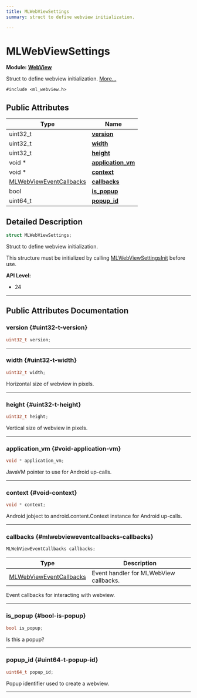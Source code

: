 ```yaml
---
title: MLWebViewSettings
summary: struct to define webview initialization. 

---
```


# MLWebViewSettings

**Module:** **[WebView](/versioned_docs/version-31-Aug-2023/api-ref/api/Modules/group___web_view/group___web_view.md)**



Struct to define webview initialization.  [More...](#detailed-description)


`#include <ml_webview.h>`

## Public Attributes

| Type           | Name           |
| -------------- | -------------- |
| uint32_t | **[version](/versioned_docs/version-31-Aug-2023/api-ref/api/Modules/group___web_view/struct_m_l_web_view_settings.md#uint32-t-version)**  |
| uint32_t | **[width](/versioned_docs/version-31-Aug-2023/api-ref/api/Modules/group___web_view/struct_m_l_web_view_settings.md#uint32-t-width)**  |
| uint32_t | **[height](/versioned_docs/version-31-Aug-2023/api-ref/api/Modules/group___web_view/struct_m_l_web_view_settings.md#uint32-t-height)**  |
| void * | **[application_vm](/versioned_docs/version-31-Aug-2023/api-ref/api/Modules/group___web_view/struct_m_l_web_view_settings.md#void-application-vm)**  |
| void * | **[context](/versioned_docs/version-31-Aug-2023/api-ref/api/Modules/group___web_view/struct_m_l_web_view_settings.md#void-context)**  |
| [MLWebViewEventCallbacks](/versioned_docs/version-31-Aug-2023/api-ref/api/Modules/group___web_view/struct_m_l_web_view_event_callbacks.md) | **[callbacks](/versioned_docs/version-31-Aug-2023/api-ref/api/Modules/group___web_view/struct_m_l_web_view_settings.md#mlwebvieweventcallbacks-callbacks)**  |
| bool | **[is_popup](/versioned_docs/version-31-Aug-2023/api-ref/api/Modules/group___web_view/struct_m_l_web_view_settings.md#bool-is-popup)**  |
| uint64_t | **[popup_id](/versioned_docs/version-31-Aug-2023/api-ref/api/Modules/group___web_view/struct_m_l_web_view_settings.md#uint64-t-popup-id)**  |

## Detailed Description

```cpp
struct MLWebViewSettings;
```

Struct to define webview initialization. 

This structure must be initialized by calling [MLWebViewSettingsInit](/versioned_docs/version-31-Aug-2023/api-ref/api/Modules/group___web_view/group___web_view.md#void-mlwebviewsettingsinit) before use.




**API Level:**
  * 24




-----------
## Public Attributes Documentation

### version {#uint32-t-version}

```cpp
uint32_t version;
```






-----------

### width {#uint32-t-width}

```cpp
uint32_t width;
```


Horizontal size of webview in pixels. 





-----------

### height {#uint32-t-height}

```cpp
uint32_t height;
```


Vertical size of webview in pixels. 





-----------

### application_vm {#void-application-vm}

```cpp
void * application_vm;
```


JavaVM pointer to use for Android up-calls. 





-----------

### context {#void-context}

```cpp
void * context;
```


Android jobject to android.content.Context instance for Android up-calls. 





-----------

### callbacks {#mlwebvieweventcallbacks-callbacks}

```cpp
MLWebViewEventCallbacks callbacks;
```



| Type | Description |
|--|--|
| [MLWebViewEventCallbacks](/versioned_docs/version-31-Aug-2023/api-ref/api/Modules/group___web_view/struct_m_l_web_view_event_callbacks.md) | Event handler for MLWebView callbacks.  |


Event callbacks for interacting with webview. 





-----------

### is_popup {#bool-is-popup}

```cpp
bool is_popup;
```


Is this a popup? 





-----------

### popup_id {#uint64-t-popup-id}

```cpp
uint64_t popup_id;
```


Popup identifier used to create a webview. 





-----------


